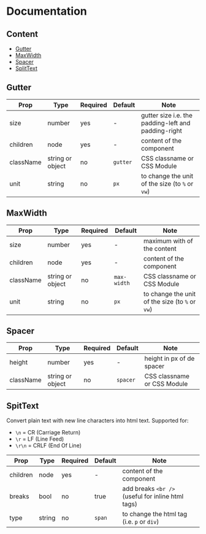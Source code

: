 # Documentation

## Content

- [Gutter](#gutter)
- [MaxWidth](#maxwidth)
- [Spacer](#spacer)
- [SplitText](#splittext)

## Gutter

| Prop | Type | Required | Default | Note |
|---|---|---|---|---|
size|number|yes|-|gutter size i.e. the padding-left and padding-right
children|node|yes|-|content of the component
className| string or object|no|`gutter`|CSS classname or CSS Module
unit|string|no|`px`|to change the unit of the size (to  `%` or `vw`)

## MaxWidth

| Prop | Type | Required | Default | Note |
|---|---|---|---|---|
size|number|yes|-|maximum with of the content
children|node|yes|-|content of the component
className| string or object|no|`max-width`|CSS classname or CSS Module
unit|string|no|`px`|to change the unit of the size (to  `%` or `vw`)

## Spacer

| Prop | Type | Required | Default | Note |
|---|---|---|---|---|
height|number|yes|-|height in px of de spacer
className| string or object|no|`spacer`|CSS classname or CSS Module

## SpitText

Convert plain text with new line characters into html text.
Supported for:
- `\n` = CR (Carriage Return)
- `\r` = LF (Line Feed)
- `\r\n` = CRLF (End Of Line)

| Prop | Type | Required | Default | Note |
|---|---|---|---|---|
children|node|yes|-|content of the component
breaks|bool|no|true|add breaks `<br />` (useful for inline html tags)
type|string|no|`span`|to change the html tag (i.e. `p` or `div`)
